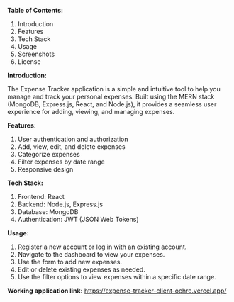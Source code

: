 **Table of Contents:**
  1. Introduction
  2. Features
  3. Tech Stack
  4. Usage
  5. Screenshots
  6. License

**Introduction:**
  
  The Expense Tracker application is a simple and intuitive tool to help you manage and track your personal expenses. Built using the MERN stack (MongoDB, Express.js, React, and Node.js), it provides a seamless user experience for adding, viewing, and managing expenses.

**Features:**

  1. User authentication and authorization
  2. Add, view, edit, and delete expenses
  3. Categorize expenses
  4. Filter expenses by date range
  5. Responsive design

**Tech Stack:**

  1. Frontend: React
  2. Backend: Node.js, Express.js
  3. Database: MongoDB
  4. Authentication: JWT (JSON Web Tokens)

**Usage:**

  1. Register a new account or log in with an existing account.
  2. Navigate to the dashboard to view your expenses.
  3. Use the form to add new expenses.
  4. Edit or delete existing expenses as needed.
  5. Use the filter options to view expenses within a specific date range.





**Working application link:**
https://expense-tracker-client-ochre.vercel.app/
